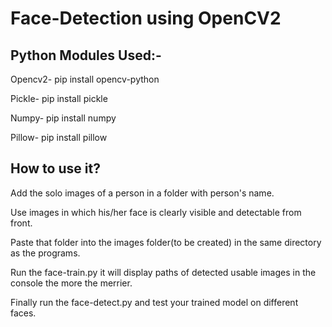# Face-Detection using OpenCV2

## Python Modules Used:-
Opencv2- pip install opencv-python

Pickle- pip install pickle

Numpy- pip install numpy

Pillow- pip install pillow

## How to use it?
Add the solo images of a person in a folder with person's name.

Use images in which his/her face is clearly visible and detectable from front.

Paste that folder into the images folder(to be created) in the same directory as the programs.

Run the face-train.py it will display paths of detected usable images in the console the more the merrier.

Finally run the face-detect.py and test your trained model on different faces.
